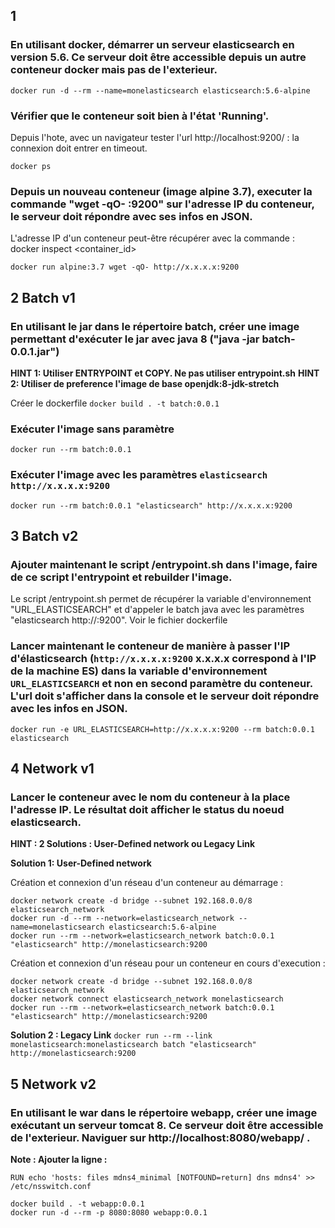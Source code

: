 
## 1 
### En utilisant docker, démarrer un serveur elasticsearch en version 5.6. Ce serveur doit être accessible depuis un autre conteneur docker mais pas de l'exterieur. 
```docker run -d --rm --name=monelasticsearch elasticsearch:5.6-alpine```

### Vérifier que le conteneur soit bien à l'état 'Running'.
Depuis l'hote, avec un navigateur tester l'url http://localhost:9200/ : la connexion doit entrer en timeout.

```docker ps```

### Depuis un nouveau conteneur (image alpine 3.7), executer la commande "wget -qO- <ip-container>:9200" sur l'adresse IP du conteneur, le serveur doit répondre avec ses infos en JSON.
L'adresse IP d'un conteneur peut-être récupérer avec la commande : 
docker inspect <container_id>

```docker run alpine:3.7 wget -qO- http://x.x.x.x:9200```


## 2 Batch v1
### En utilisant le jar dans le répertoire batch, créer une image permettant d'exécuter le jar avec java 8 ("java -jar batch-0.0.1.jar")
**HINT 1: Utiliser ENTRYPOINT et COPY. Ne pas utiliser entrypoint.sh**
**HINT 2: Utiliser de preference l'image de base openjdk:8-jdk-stretch**

Créer le dockerfile
```docker build . -t batch:0.0.1```

### Exécuter l'image sans paramètre
```docker run --rm batch:0.0.1```

### Exécuter l'image avec les paramètres ```elasticsearch http://x.x.x.x:9200```
```docker run --rm batch:0.0.1 "elasticsearch" http://x.x.x.x:9200```

## 3 Batch v2
### Ajouter maintenant le script /entrypoint.sh dans l'image, faire de ce script l'entrypoint et rebuilder l'image. 
Le script /entrypoint.sh permet de récupérer la variable d'environnement "URL_ELASTICSEARCH" et d'appeler le batch java avec les paramètres "elasticsearch http://<ip-container>:9200".
Voir le fichier dockerfile

### Lancer maintenant le conteneur de manière à passer l'IP d'élasticsearch (```http://x.x.x.x:9200``` x.x.x.x correspond à l'IP de la machine ES) dans la variable d'environnement ```URL_ELASTICSEARCH``` et non en second paramètre du conteneur. L'url doit s'afficher dans la console et le serveur doit répondre avec les infos en JSON.
```docker run -e URL_ELASTICSEARCH=http://x.x.x.x:9200 --rm batch:0.0.1 elasticsearch```

## 4 Network v1
### Lancer le conteneur avec le nom du conteneur à la place l'adresse IP. Le résultat doit afficher le status du noeud elasticsearch.
**HINT : 2 Solutions : User-Defined network ou Legacy Link**

**Solution 1: User-Defined network**

Création et connexion d'un réseau d'un conteneur au démarrage : 
```
docker network create -d bridge --subnet 192.168.0.0/8 elasticsearch_network
docker run -d --rm --network=elasticsearch_network --name=monelasticsearch elasticsearch:5.6-alpine 
docker run --rm --network=elasticsearch_network batch:0.0.1 "elasticsearch" http://monelasticsearch:9200
```

Création et connexion d'un réseau pour un conteneur en cours d'execution : 
```
docker network create -d bridge --subnet 192.168.0.0/8 elasticsearch_network
docker network connect elasticsearch_network monelasticsearch
docker run --rm --network=elasticsearch_network batch:0.0.1 "elasticsearch" http://monelasticsearch:9200
```

**Solution  2 : Legacy Link**
```docker run --rm --link monelasticsearch:monelasticsearch batch "elasticsearch" http://monelasticsearch:9200```


## 5 Network v2
### En utilisant le war dans le répertoire webapp, créer une image exécutant un serveur tomcat 8. Ce serveur doit être accessible de l'exterieur. Naviguer sur http://localhost:8080/webapp/ .
**Note : Ajouter la ligne :**

```RUN echo 'hosts: files mdns4_minimal [NOTFOUND=return] dns mdns4' >> /etc/nsswitch.conf```

```
docker build . -t webapp:0.0.1
docker run -d --rm -p 8080:8080 webapp:0.0.1
```
